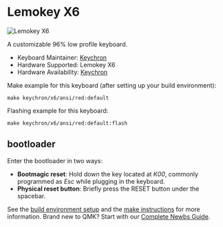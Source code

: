 # Lemokey X6

![Lemokey X6]()

A customizable 96% low profile keyboard.

* Keyboard Maintainer: [Keychron](https://github.com/keychron)
* Hardware Supported: Lemokey X6
* Hardware Availability: [Keychron](https://www.keychron.com)

Make example for this keyboard (after setting up your build environment):

    make keychron/x6/ansi/red:default

Flashing example for this keyboard:

    make keychron/x6/ansi/red:default:flash

## bootloader

Enter the bootloader in two ways:

* **Bootmagic reset**: Hold down the key located at *K00*, commonly programmed as *Esc* while plugging in the keyboard.
* **Physical reset button**: Briefly press the RESET button under the spacebar.

See the [build environment setup](https://docs.qmk.fm/#/getting_started_build_tools) and the [make instructions](https://docs.qmk.fm/#/getting_started_make_guide) for more information. Brand new to QMK? Start with our [Complete Newbs Guide](https://docs.qmk.fm/#/newbs).
